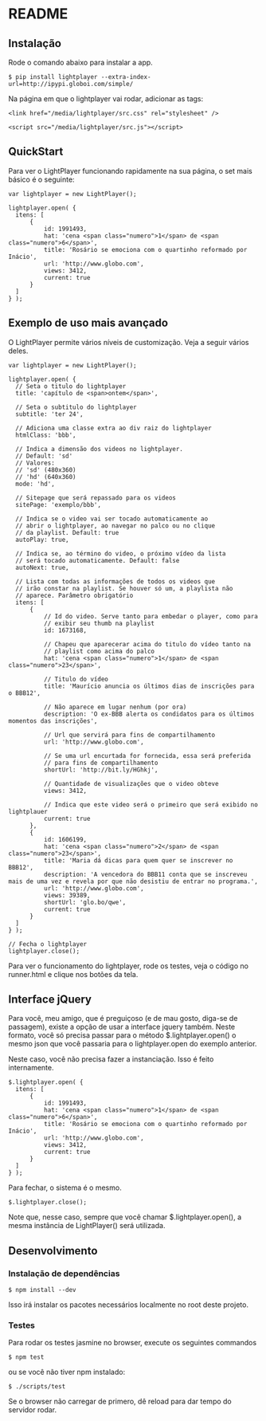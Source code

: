 # README

## Instalação

Rode o comando abaixo para instalar a app.

    $ pip install lightplayer --extra-index-url=http://ipypi.globoi.com/simple/

Na página em que o lightplayer vai rodar, adicionar as tags:

    <link href="/media/lightplayer/src.css" rel="stylesheet" />

    <script src="/media/lightplayer/src.js"></script>


## QuickStart

Para ver o LightPlayer funcionando rapidamente na sua página, o set mais básico
é o seguinte:

```
var lightplayer = new LightPlayer();

lightplayer.open( {
  itens: [
      {
          id: 1991493,
          hat: 'cena <span class="numero">1</span> de <span class="numero">6</span>',
          title: 'Rosário se emociona com o quartinho reformado por Inácio',
          url: 'http://www.globo.com',
          views: 3412,
          current: true
      }
  ]
} );
```


## Exemplo de uso mais avançado

O LightPlayer permite vários níveis de customização. Veja a seguir vários deles.

```
var lightplayer = new LightPlayer();

lightplayer.open( {
  // Seta o titulo do lightplayer
  title: 'capítulo de <span>ontem</span>',

  // Seta o subtitulo do lightplayer
  subtitle: 'ter 24',
  
  // Adiciona uma classe extra ao div raiz do lightplayer
  htmlClass: 'bbb',

  // Indica a dimensão dos videos no lightplayer.
  // Default: 'sd'
  // Valores:
  // 'sd' (480x360)
  // 'hd' (640x360)
  mode: 'hd',
  
  // Sitepage que será repassado para os videos
  sitePage: 'exemplo/bbb',

  // Indica se o video vai ser tocado automaticamente ao
  // abrir o lightplayer, ao navegar no palco ou no clique
  // da playlist. Default: true
  autoPlay: true,

  // Indica se, ao término do video, o próximo vídeo da lista
  // será tocado automaticamente. Default: false
  autoNext: true,

  // Lista com todas as informações de todos os videos que
  // irão constar na playlist. Se houver só um, a playlista não
  // aparece. Parâmetro obrigatório
  itens: [
      {
          // Id do video. Serve tanto para embedar o player, como para
          // exibir seu thumb na playlist
          id: 1673168,

          // Chapeu que aparecerar acima do titulo do vídeo tanto na
          // playlist como acima do palco
          hat: 'cena <span class="numero">1</span> de <span class="numero">23</span>',

          // Titulo do vídeo
          title: 'Maurício anuncia os últimos dias de inscrições para o BBB12',

          // Não aparece em lugar nenhum (por ora)
          description: 'O ex-BBB alerta os condidatos para os últimos momentos das inscrições',

          // Url que servirá para fins de compartilhamento
          url: 'http://www.globo.com',

          // Se uma url encurtada for fornecida, essa será preferida
          // para fins de compartilhamento
          shortUrl: 'http://bit.ly/HGhkj',

          // Quantidade de visualizações que o video obteve
          views: 3412,

          // Indica que este video será o primeiro que será exibido no lightplauer
          current: true
      },
      {
          id: 1606199,
          hat: 'cena <span class="numero">2</span> de <span class="numero">23</span>',
          title: 'Maria dá dicas para quem quer se inscrever no BBB12',
          description: 'A vencedora do BBB11 conta que se inscreveu mais de uma vez e revela por que não desistiu de entrar no programa.',
          url: 'http://www.globo.com',
          views: 39389,
          shortUrl: 'glo.bo/qwe',
          current: true
      }
  ]
} );

// Fecha o lightplayer
lightplayer.close();
```

Para ver o funcionamento do lightplayer, rode os testes, veja o
código no runner.html e clique nos botões da tela.


## Interface jQuery

Para você, meu amigo, que é preguiçoso (e de mau gosto, diga-se de passagem),
existe a opção de usar a interface jquery também. Neste formato, você só
precisa passar para o método $.lightplayer.open() o mesmo json que você
passaria para o lightplayer.open do exemplo anterior.

Neste caso, você não precisa fazer a instanciação. Isso é feito internamente.

```
$.lightplayer.open( {
  itens: [
      {
          id: 1991493,
          hat: 'cena <span class="numero">1</span> de <span class="numero">6</span>',
          title: 'Rosário se emociona com o quartinho reformado por Inácio',
          url: 'http://www.globo.com',
          views: 3412,
          current: true
      }
  ]
} );
```

Para fechar, o sistema é o mesmo.

```
$.lightplayer.close();
```

Note que, nesse caso, sempre que você chamar $.lightplayer.open(), a mesma
instância de LightPlayer() será utilizada.


## Desenvolvimento

### Instalação de dependências

    $ npm install --dev

Isso irá instalar os pacotes necessários localmente no root deste projeto.


### Testes

Para rodar os testes jasmine no browser, execute os seguintes commandos

    $ npm test

ou se você não tiver npm instalado:

    $ ./scripts/test

Se o browser não carregar de primero, dê reload para dar tempo
do servidor rodar.
